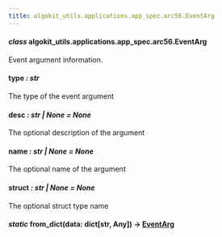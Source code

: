 ```yaml
---
title: algokit_utils.applications.app_spec.arc56.EventArg
---
```

#### *class* algokit_utils.applications.app_spec.arc56.EventArg

Event argument information.

#### type *: str*

The type of the event argument

#### desc *: str | None* *= None*

The optional description of the argument

#### name *: str | None* *= None*

The optional name of the argument

#### struct *: str | None* *= None*

The optional struct type name

#### *static* from_dict(data: dict[str, Any]) → [EventArg](#algokit_utils.applications.app_spec.arc56.EventArg)